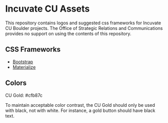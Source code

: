 # Incuvate CU Assets
This repository contains logos and suggested css frameworks for Incuvate CU Boulder projects. The Office of Strategic Relations and Communications provides no support on using the contents of this repository.

## CSS Frameworks
* [Bootstrap](css-frameworks/bootstrap-4)
* [Materialize](css-frameworks/materialize)

## Colors
CU Gold: #cfb87c

To maintain acceptable color contrast, the CU Gold should only be used with black, not with white. For instance, a gold button should have black text. 
